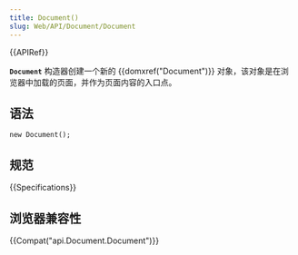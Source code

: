 ```yaml
---
title: Document()
slug: Web/API/Document/Document
---
```

{{APIRef}}

**`Document`** 构造器创建一个新的 {{domxref("Document")}} 对象，该对象是在浏览器中加载的页面，并作为页面内容的入口点。

## 语法

```plain
new Document();
```

## 规范

{{Specifications}}

## 浏览器兼容性

{{Compat("api.Document.Document")}}
